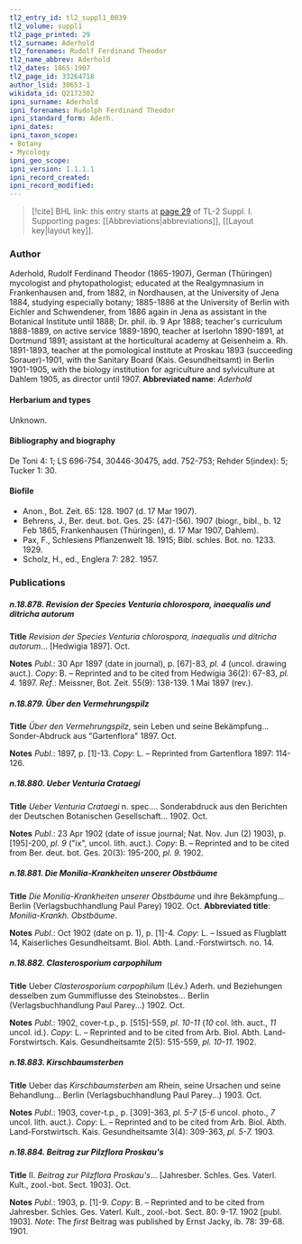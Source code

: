 ```yaml
---
tl2_entry_id: tl2_suppl1_0039
tl2_volume: suppl1
tl2_page_printed: 29
tl2_surname: Aderhold
tl2_forenames: Rudolf Ferdinand Theodor
tl2_name_abbrev: Aderhold
tl2_dates: 1865-1907
tl2_page_id: 33264718
author_lsid: 30653-1
wikidata_id: Q2172302
ipni_surname: Aderhold
ipni_forenames: Rudolph Ferdinand Theodor
ipni_standard_form: Aderh.
ipni_dates: 
ipni_taxon_scope: 
- Botany
- Mycology
ipni_geo_scope: 
ipni_version: 1.1.1.1
ipni_record_created: 
ipni_record_modified:
---
```



> [!cite] BHL link: this entry starts at [page 29](https://www.biodiversitylibrary.org/page/33264718) of TL-2 Suppl. I.
> Supporting pages: [[Abbreviations|abbreviations]], [[Layout key|layout key]].

### Author

Aderhold, Rudolf Ferdinand Theodor (1865-1907), German (Thüringen) mycologist and phytopathologist; educated at the Realgymnasium in Frankenhausen and, from 1882, in Nordhausen, at the University of Jena 1884, studying especially botany; 1885-1886 at the University of Berlin with Eichler and Schwendener, from 1886 again in Jena as assistant in the Botanical Institute until 1888; Dr. phil. ib. 9 Apr 1888; teacher's curriculum 1888-1889, on active service 1889-1890, teacher at Iserlohn 1890-1891, at Dortmund 1891; assistant at the horticultural academy at Geisenheim a. Rh. 1891-1893, teacher at the pomological institute at Proskau 1893 (succeeding Sorauer)-1901, with the Sanitary Board (Kais. Gesundheitsamt) in Berlin 1901-1905, with the biology institution for agriculture and sylviculture at Dahlem 1905, as director until 1907. 
**Abbreviated name**: *Aderhold*

#### Herbarium and types

Unknown.

#### Bibliography and biography

De Toni 4: 1; LS 696-754, 30446-30475, add. 752-753; Rehder 5(index): 5; Tucker 1: 30.

#### Biofile

- Anon., Bot. Zeit. 65: 128. 1907 (d. 17 Mar 1907).
- Behrens, J., Ber. deut. bot. Ges. 25: (47)-(56). 1907 (biogr., bibl., b. 12 Feb 1865, Frankenhausen (Thüringen), d. 17 Mar 1907, Dahlem).
- Pax, F., Schlesiens Pflanzenwelt 18. 1915; Bibl. schles. Bot. no. 1233. 1929.
- Scholz, H., ed., Englera 7: 282. 1957.

### Publications

##### n.18.878. Revision der Species Venturia chlorospora, inaequalis und ditricha autorum

**Title**
*Revision der Species Venturia chlorospora, inaequalis und ditricha autorum*... \[Hedwigia 1897\]. Oct.

**Notes**
*Publ*.: 30 Apr 1897 (date in journal), p. \[67\]-83, *pl. 4* (uncol. drawing auct.). *Copy*: B. – Reprinted and to be cited from Hedwigia 36(2): 67-83, *pl. 4.* 1897.
*Ref*.: Meissner, Bot. Zeit. 55(9): 138-139. 1 Mai 1897 (rev.).

##### n.18.879. Über den Vermehrungspilz

**Title**
*Über den Vermehrungspilz*, sein Leben und seine Bekämpfung... Sonder-Abdruck aus "Gartenflora" 1897. Oct.

**Notes**
*Publ*.: 1897, p. \[1\]-13. *Copy*: L. – Reprinted from Gartenflora 1897: 114-126.

##### n.18.880. Ueber Venturia Crataegi

**Title**
*Ueber Venturia Crataegi* n. spec.... Sonderabdruck aus den Berichten der Deutschen Botanischen Gesellschaft... 1902. Oct.

**Notes**
*Publ*.: 23 Apr 1902 (date of issue journal; Nat. Nov. Jun (2) 1903), p. \[195\]-200, *pl. 9* ("ix", uncol. lith. auct.). *Copy*: B. – Reprinted and to be cited from Ber. deut. bot. Ges. 20(3): 195-200, *pl. 9.* 1902.

##### n.18.881. Die Monilia-Krankheiten unserer Obstbäume

**Title**
*Die Monilia-Krankheiten unserer Obstbäume* und ihre Bekämpfung... Berlin (Verlagsbuchhandlung Paul Parey) 1902. Oct.
**Abbreviated title**: *Monilia-Krankh. Obstbäume*.

**Notes**
*Publ*.: Oct 1902 (date on p. 1), p. \[1\]-4. *Copy*: L. – Issued as Flugblatt 14, Kaiserliches Gesundheitsamt. Biol. Abth. Land.-Forstwirtsch. no. 14.

##### n.18.882. Clasterosporium carpophilum

**Title**
Ueber *Clasterosporium carpophilum* (Lév.) Aderh. und Beziehungen desselben zum Gummiflusse des Steinobstes... Berlin (Verlagsbuchhandlung Paul Parey...) 1902. Oct.

**Notes**
*Publ*.: 1902, cover-t.p., p. \[515\]-559, *pl. 10-11* (*10* col. lith. auct., *11* uncol. id.). *Copy*: L. – Reprinted and to be cited from Arb. Biol. Abth. Land-Forstwirtsch. Kais. Gesundheitsamte 2(5): 515-559, *pl. 10-11.* 1902.

##### n.18.883. Kirschbaumsterben

**Title**
Ueber das *Kirschbaumsterben* am Rhein, seine Ursachen und seine Behandlung... Berlin (Verlagsbuchhandlung Paul Parey...) 1903. Oct.

**Notes**
*Publ*.: 1903, cover-t.p., p. \[309\]-363, *pl. 5-7* (*5-6* uncol. photo., *7* uncol. lith. auct.). *Copy*: L. – Reprinted and to be cited from Arb. Biol. Abth. Land-Forstwirtsch. Kais. Gesundheitsamte 3(4): 309-363, *pl. 5-7.* 1903.

##### n.18.884. Beitrag zur Pilzflora Proskau's

**Title**
II. *Beitrag zur Pilzflora Proskau's*... \[Jahresber. Schles. Ges. Vaterl. Kult., zool.-bot. Sect. 1903\]. Oct.

**Notes**
*Publ*.: 1903, p. \[1\]-9. *Copy*: B. – Reprinted and to be cited from Jahresber. Schles. Ges. Vaterl. Kult., zool.-bot. Sect. 80: 9-17. 1902 \[publ. 1903\].
*Note*: The *first* Beitrag was published by Ernst Jacky, ib. 78: 39-68. 1901.

